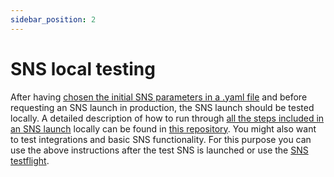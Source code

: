 ```yaml
---
sidebar_position: 2
---
```

# SNS local testing

After having
[chosen the initial SNS parameters in a .yaml file](../tokenomics/preparation.md)
and before requesting an SNS launch in production,
the SNS launch should be tested locally.
A detailed description of how to run through [all the steps included
in an SNS launch](../lifecycle-sns/sns-launch.md) locally can be
found in [this repository](https://github.com/dfinity/sns-testing).
You might also want to test integrations and basic SNS functionality. 
For this purpose you can use the above instructions after the test SNS is 
launched or use the [SNS testflight](testflight.md).

